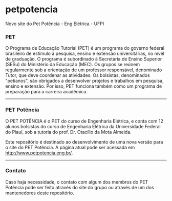 # petpotencia
Novo site do Pet Potência - Eng Elétrica - UFPI


### PET
O Programa de Educação Tutorial (PET) é um programa do governo federal brasileiro de estímulo à pesquisa, ensino e extensão universitárias, no nível de graduação. O programa é subordinado à Secretaria de Ensino Superior (SESu) do Ministério da Educação (MEC). Os grupos se reúnem regularmente sob a orientação de um professor responsável, denominado Tutor, que deve coordenar as atividades. Os bolsistas, denominados "petianos", são obrigados a desenvolver projetos e trabalhos em pesquisa, ensino e extensão. Por isso, PET funciona também como um programa de preparação para a carreira acadêmica.

___

### PET Potência
O PET POTÊNCIA é o PET do curso de Engenharia Elétrica, e conta com 12 alunos bolsistas do curso de Engenharia Elétrica da Universidade Federal do Piauí, sob a tutoria do prof. Dr. Otacílio da Mota Almeida.

Este repositório é destinado ao desenvolvimento de uma nova versão para o site do PET Potência. A página atual pode ser acessada em http://www.petpotencia.eng.br/.

___

### Contato
Caso haja necessidade, o contato com algum dos membros do PET Potência pode ser feito através do site do grupo ou através de um dos mantenedores deste repositório.
